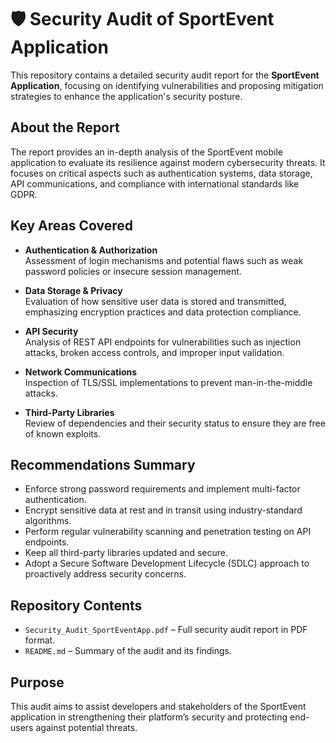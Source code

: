 # 🛡 Security Audit of SportEvent Application

This repository contains a detailed security audit report for the **SportEvent Application**, focusing on identifying vulnerabilities and proposing mitigation strategies to enhance the application's security posture.

##  About the Report
The report provides an in-depth analysis of the SportEvent mobile application to evaluate its resilience against modern cybersecurity threats. It focuses on critical aspects such as authentication systems, data storage, API communications, and compliance with international standards like GDPR.

##  Key Areas Covered
- **Authentication & Authorization**  
  Assessment of login mechanisms and potential flaws such as weak password policies or insecure session management.

- **Data Storage & Privacy**  
  Evaluation of how sensitive user data is stored and transmitted, emphasizing encryption practices and data protection compliance.

- **API Security**  
  Analysis of REST API endpoints for vulnerabilities such as injection attacks, broken access controls, and improper input validation.

- **Network Communications**  
  Inspection of TLS/SSL implementations to prevent man-in-the-middle attacks.

- **Third-Party Libraries**  
  Review of dependencies and their security status to ensure they are free of known exploits.

##  Recommendations Summary
- Enforce strong password requirements and implement multi-factor authentication.
- Encrypt sensitive data at rest and in transit using industry-standard algorithms.
- Perform regular vulnerability scanning and penetration testing on API endpoints.
- Keep all third-party libraries updated and secure.
- Adopt a Secure Software Development Lifecycle (SDLC) approach to proactively address security concerns.

##  Repository Contents
- `Security_Audit_SportEventApp.pdf` – Full security audit report in PDF format.
- `README.md` – Summary of the audit and its findings.

##  Purpose
This audit aims to assist developers and stakeholders of the SportEvent application in strengthening their platform’s security and protecting end-users against potential threats.
